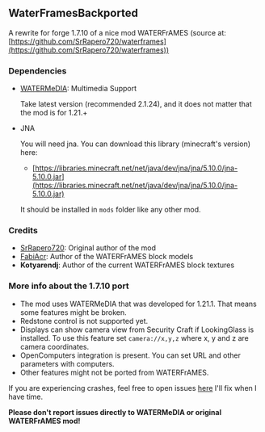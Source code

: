 ## WaterFramesBackported

A rewrite for forge 1.7.10 of a nice mod WATERFrAMES (source at: [https://github.com/SrRapero720/waterframes](https://github.com/SrRapero720/waterframes))

### Dependencies

- [WATERMeDIA](https://www.curseforge.com/minecraft/mc-mods/watermedia): Multimedia Support

    Take latest version (recommended 2.1.24), and it does not matter that the mod is for 1.21.+
- JNA

    You will need jna. You can download this library (minecraft's version) here:
    - [https://libraries.minecraft.net/net/java/dev/jna/jna/5.10.0/jna-5.10.0.jar](https://libraries.minecraft.net/net/java/dev/jna/jna/5.10.0/jna-5.10.0.jar)
    
    It should be installed in ``mods`` folder like any other mod.

### Credits

- [SrRapero720](https://github.com/SrRapero720): Original author of the mod
- [FabiAcr](https://www.twitch.tv/fabi_acr): Author of the WATERFrAMES block models
- **Kotyarendj**: Author of the current WATERFrAMES block textures


### More info about the 1.7.10 port

- The mod uses WATERMeDIA that was developed for 1.21.1. That means some features might be broken.
- Redstone control is not supported yet.
- Displays can show camera view from Security Craft if LookingGlass is installed. To use this feature
  set ``camera://x,y,z`` where x, y and z are camera coordinates.
- OpenComputers integration is present. You can set URL and other parameters with computers.
- Other features might not be ported from WATERFrAMES.

If you are experiencing crashes, feel free to open issues [here](https://github.com/Toshayo/WaterFrames/issues) I'll fix when I have time.

**Please don't report issues directly to WATERMeDIA or original WATERFrAMES mod!**

